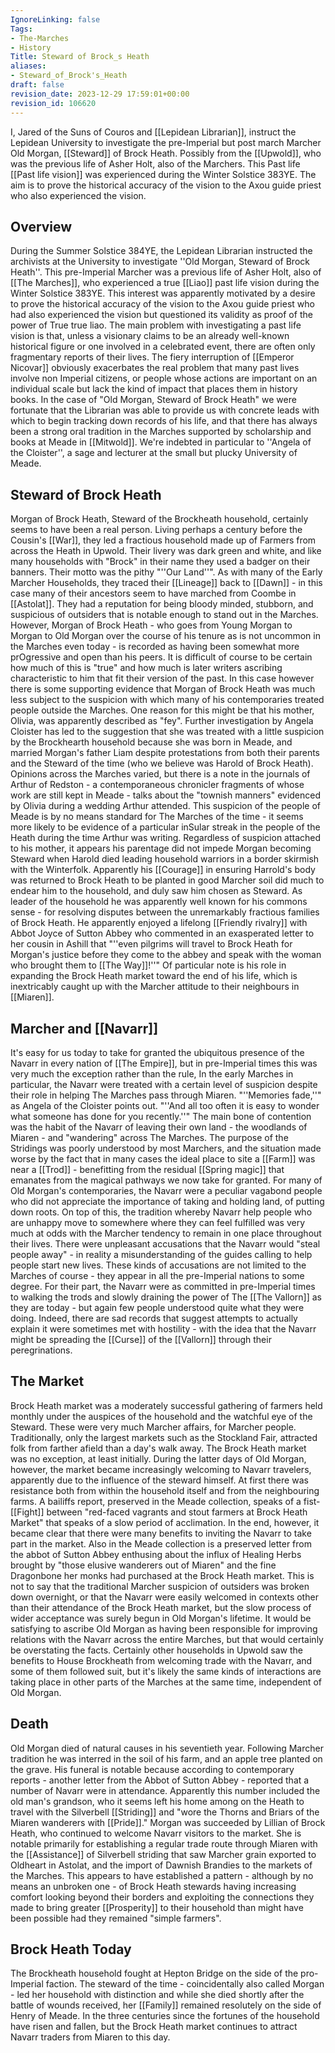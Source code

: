 ```yaml
---
IgnoreLinking: false
Tags:
- The-Marches
- History
Title: Steward of Brock_s Heath
aliases:
- Steward_of_Brock's_Heath
draft: false
revision_date: 2023-12-29 17:59:01+00:00
revision_id: 106620
---
```


I, Jared of the Suns of Couros and [[Lepidean Librarian]], instruct the Lepidean University to investigate the pre-Imperial but post march Marcher Old Morgan, [[Steward]] of Brock Heath. Possibly from the [[Upwold]], who was the previous life of Asher Holt, also of the Marchers. This Past life [[Past life vision]] was experienced during the Winter Solstice 383YE. The aim is to prove the historical accuracy of the vision to the Axou guide priest who also experienced the vision.
## Overview
During the Summer Solstice 384YE, the Lepidean Librarian instructed the archivists at the University to investigate ''Old Morgan, Steward of Brock Heath''. This pre-Imperial Marcher was a previous life of Asher Holt, also of [[The Marches]], who experienced a true [[Liao]] past life vision during the Winter Solstice 383YE. This interest was apparently motivated by a desire to prove the historical accuracy of the vision to the Axou guide priest who had also experienced the vision but questioned its validity as proof of the power of True true liao.
The main problem with investigating a past life vision is that, unless a visionary claims to be an already well-known historical figure or one involved in a celebrated event, there are often only fragmentary reports of their lives. The fiery interruption of [[Emperor Nicovar]] obviously exacerbates the real problem that many past lives involve non Imperial citizens, or people whose actions are important on an individual scale but lack the kind of impact that places them in history books.
In the case of "Old Morgan, Steward of Brock Heath" we were fortunate that the Librarian was able to provide us with concrete leads with which to begin tracking down records of his life, and that there has always been a strong oral tradition in the Marches supported by scholarship and books at Meade in [[Mitwold]]. We're indebted in particular to ''Angela of the Cloister'', a sage and lecturer at the small but plucky University of Meade.
## Steward of Brock Heath
Morgan of Brock Heath, Steward of the Brockheath household, certainly seems to have been a real person. Living perhaps a century before the Cousin's [[War]], they led a fractious household made up of Farmers from across the Heath in Upwold. Their livery was dark green and white, and like many households with "Brock" in their name they used a badger on their banners. Their motto was the pithy "''Our Land''". As with many of the Early Marcher Households, they traced their [[Lineage]] back to [[Dawn]] - in this case many of their ancestors seem to have marched from Coombe in [[Astolat]]. They had a reputation for being bloody minded, stubborn, and suspicious of outsiders that is notable enough to stand out in the Marches.
However, Morgan of Brock Heath - who goes from Young Morgan to Morgan to Old Morgan over the course of his tenure as is not uncommon in the Marches even today - is recorded as having been somewhat more prOgressive and open than his peers. It is difficult of course to be certain how much of this is "true" and how much is later writers ascribing characteristic to him that fit their version of the past. In this case however there is some supporting evidence that Morgan of Brock Heath was much less subject to the suspicion with which many of his contemporaries treated people outside the Marches.
One reason for this might be that his mother, Olivia, was apparently described as "fey". Further investigation by Angela Cloister has led to the suggestion that she was treated with a little suspicion by the Brockhearth household because she was born in Meade, and married Morgan's father Liam despite protestations from both their parents and the Steward of the time (who we believe was Harold of Brock Heath). Opinions across the Marches varied, but there is a note in the journals of Arthur of Redston - a contemporaneous chronicler fragments of whose work are still kept in Meade - talks about the "townish manners" evidenced by Olivia during a wedding Arthur attended. This suspicion of the people of Meade is by no means standard for The Marches of the time - it seems more likely to be evidence of a particular inSular streak in the people of the Heath during the time Arthur was writing.
Regardless of suspicion attached to his mother, it appears his parentage did not impede Morgan becoming Steward when Harold died leading household warriors in a border skirmish with the Winterfolk. Apparently his [[Courage]] in ensuring Harrold's body was returned to Brock Heath to be planted in good Marcher soil did much to endear him to the household, and duly saw him chosen as Steward. As leader of the household he was apparently well known for his commons sense - for resolving disputes between the unremarkably fractious families of Brock Heath. He apparently enjoyed a lifelong [[Friendly rivalry]] with Abbot Joyce of Sutton Abbey who commented in an exasperated letter to her cousin in Ashill that "''even pilgrims will travel to Brock Heath for Morgan's justice before they come to the abbey and  speak with the woman who brought them to [[The Way]]!''"
Of particular note is his role in expanding the Brock Heath market toward the end of his life, which is inextricably caught up with the Marcher attitude to their neighbours in [[Miaren]].
## Marcher and [[Navarr]]
It's easy for us today to take for granted the ubiquitous presence of the Navarr in every nation of [[The Empire]], but in pre-Imperial times this was very much the exception rather than the rule, In the early Marches in particular, the Navarr were treated with a certain level of suspicion despite their role in helping The Marches pass through Miaren. "''Memories fade,''" as Angela of the Cloister points out. "''And all too often it is easy to wonder what someone has done for you recently.''" 
The main bone of contention was the habit of the Navarr of leaving their own land - the woodlands of Miaren - and "wandering" across The Marches. The purpose of the Stridings was poorly understood by most Marchers, and the situation made worse by the fact that in many cases the ideal place to site a [[Farm]] was near a [[Trod]] - benefitting from the residual [[Spring magic]] that emanates from the magical pathways we now take for granted. For many of Old Morgan's contemporaries, the Navarr were a peculiar vagabond people who did not appreciate the importance of taking and holding land, of putting down roots. 
On top of this, the tradition whereby Navarr help people who are unhappy move to somewhere where they can feel fulfilled was very much at odds with the Marcher tendency to remain in one place throughout their lives. There were unpleasant accusations that the Navarr would "steal people away" - in reality a misunderstanding of the guides calling to help people start new lives. These kinds of accusations are not limited to the Marches of course - they appear in all the pre-Imperial nations to some degree. For their part, the Navarr were as committed in pre-Imperial times to walking the trods and slowly draining the power of The [[The Vallorn]] as they are today - but again few people understood quite what they were doing. Indeed, there are sad records that suggest attempts to actually explain it were sometimes met with hostility - with the idea that the Navarr might be spreading the [[Curse]] of the [[Vallorn]] through their peregrinations.
## The Market
Brock Heath market was a moderately successful gathering of farmers held monthly under the auspices of the household and the watchful eye of the Steward. These were very much Marcher affairs, for Marcher people. Traditionally, only the largest markets such as the Stockland Fair, attracted folk from farther afield than a day's walk away. The Brock Heath market was no exception, at least initially. During the latter days of Old Morgan, however, the market became increasingly welcoming to Navarr travelers, apparently due to the influence of the steward himself.
At first there was resistance both from within the household itself and from the neighbouring farms. A bailiffs report, preserved in the Meade collection, speaks of a fist-[[Fight]] between "red-faced vagrants and stout farmers at Brock Heath Market" that speaks of a slow period of acclimation. In the end, however, it became clear that there were many benefits to inviting the Navarr to take part in the market. Also in the Meade collection is a preserved letter from the abbot of Sutton Abbey enthusing about the influx of Healing Herbs brought by "those elusive wanderers out of Miaren" and the fine Dragonbone her monks had purchased at the Brock Heath market.
This is not to say that the traditional Marcher suspicion of outsiders was broken down overnight, or that the Navarr were easily welcomed in contexts other than their attendance of the Brock Heath market, but the slow process of wider acceptance was surely begun in Old Morgan's lifetime. It would be satisfying to ascribe Old Morgan as having been responsible for improving relations with the Navarr across the entire Marches, but that would certainly be overstating the facts. Certainly other households in Upwold saw the benefits to House Brockheath from welcoming trade with the Navarr, and some of them followed suit, but it's likely the same kinds of interactions are taking place in other parts of the Marches at the same time, independent of Old Morgan. 
## Death
Old Morgan died of natural causes in his seventieth year. Following Marcher tradition he was interred in the soil of his farm, and an apple tree planted on the grave. His funeral is notable because according to contemporary reports - another letter from the Abbot of Sutton Abbey - reported that a number of Navarr were in attendance. Apparently this number included the old man's grandson, who it seems left his home among on the Heath to travel with the Silverbell [[Striding]] and "wore the Thorns and Briars of the Miaren wanderers with [[Pride]]."
Morgan was succeeded by Lillian of Brock Heath, who continued to welcome Navarr visitors to the market.  She is notable primarily for establishing a regular trade route through Miaren with the [[Assistance]] of Silverbell striding that saw Marcher grain exported to Oldheart in Astolat, and the import of Dawnish Brandies to the markets of the Marches. This appears to have established a pattern - although by no means an unbroken one - of Brock Heath stewards having increasing comfort looking beyond their borders and exploiting the connections they made to bring greater [[Prosperity]] to their household than might have been possible had they remained "simple farmers".
## Brock Heath Today
The Brockheath household fought at Hepton Bridge on the side of the pro-Imperial faction. The steward of the time - coincidentally also called Morgan - led her household with distinction and while she died shortly after the battle of wounds received, her [[Family]] remained resolutely on the side of Henry of Meade. In the three centuries since the fortunes of the household have risen and fallen, but the Brock Heath market continues to attract Navarr traders from Miaren to this day.